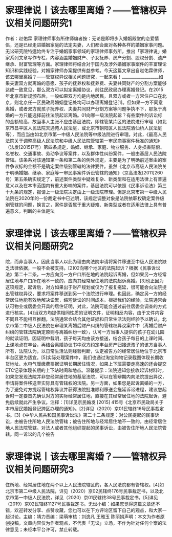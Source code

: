 # 家理律说丨该去哪里离婚？——管辖权异议相关问题研究1

作者：赵佑霖 家理律师事务所律师编者按：无论是即将步入婚姻殿堂的恋爱情侣，还是已经走进婚姻家庭的法定夫妻，人们都会面对各种各样的婚姻家事问题。无讼研究院特邀始终专注于婚姻家事领域的家理律师事务所，推出「家理律说」婚家系列文章写作专栏，内容涵盖婚姻财产、子女抚养、房产分割、股权分割、遗产继承、财富管理等方面。家理律师将结合对于国内及涉外婚姻家事案件的丰富理论知识和实践经验，对婚家律师办案提供有益参考。今天这篇文章出自赵佑霖律师，该去哪里离婚？——管辖权异议相关问题研究，一起来看！__________________如果夫妻双方就离婚的意愿、孩子的抚养权和抚养费、夫妻共同财产的分割方案能够达成一致意见，那么双方可以拟定离婚协议，前往民政局办理离婚登记。在2015年北京市新规颁布后，一般如果双方均是内地居民，且双方或者一方常住户口在北京，则北京任一区民政局婚姻登记处均可以办理离婚登记[1]。但如果一方不同意离婚，或者双方就孩子抚养权、夫妻共同财产分割方案等问题争执不下，那急于离婚的一方只能选择前往法院起诉离婚。01向哪一级法院起诉？有些案件的诉讼标的金额较高，故当事人主张不应由基层法院，即辖管某片区的法院进行审理（如北京市昌平区人民法院天通苑人民法庭，或北京市朝阳区人民法院酒仙桥人民法庭等），而应当由如北京市第一中级人民法院等中级法院进行审理。对此，《最高人民法院关于调整高级人民法院和中级人民法院管辖第一审民商事案件标准的通知》（法发[2015]7号）第四条规定，婚姻、继承、家庭、物业服务、人身损害赔偿、名誉权、交通事故、劳动争议等案件，以及群体性纠纷案件，一般由基层人民法院管辖。该条系对该通知第一条和第二条的例外规定，主要是为了明确前述案由的案件争议标的金额不是确定案件级别管辖的法律要件。虽然《北京市高级人民法院关于明确婚姻、继承、家庭等一审民事案件诉讼管辖的通知》（京高法发[2011]260号）第五条确实规定了，前述案件类型中疑难复杂、新类型和在适用法律上有普遍意义以及在本市范围内有重大影响的案件，基层法院可以依照《民事诉讼法》第三十九条的规定，报请上一级法院决定由上一级法院审理。但是北京市第一中级人民法院在2020年的一份裁定书中已述明，该规定调整对象是法院依职权确定案件级别管辖的问题，换言之，案件是否属于重大疑难、新类型或者在适用法律上具有普遍意义，判断的主体是法

# 家理律说丨该去哪里离婚？——管辖权异议相关问题研究2

院，而非当事人。因此当事人以此为理由向法院申请将案件移送至中级人民法院缺乏法律依据，一般不会被支持。[2]02向哪个地区的法院起诉？根据《民事诉讼法》第二十二条，一方应向另一方户口所在地的法院起诉离婚，但如果另一方经常居住地与户口所在地不一致的，应向其经常居住地的法院起诉离婚。[3]也正因为这项规定，起诉后，对方如果出于财产规划或仅为了报复拖延，很可能会向法院提出管辖权异议，要求将案件移送到另一个法院进行审理。也因此，确定另一方的经常居住地能有效地解决讼累，缩短诉讼的时间成本。根据我们的经验，法院通常会认可物业或居委会开具的居住证明，对此，法院可能会通过前往居委会调查的方式进行核实。[4]当双方均提供相同性质的证明文件，证明相反内容，由于文件内容不同且不能相互推翻，法院通常会结合其他证据和日常生活法则经验予以确认。北京市第二中级人民法院在审理某离婚后财产纠纷的管辖权异议案件中（离婚后财产纠纷的管辖法院确定原则与离婚纠纷一致），认可一方当事人提供的孩子在幼儿园的就读证明，因证明中载明，孩子每天均由该方接送，结合孩子每日的上课时间、上课地点在丰台，再结合离婚协议书中双方约定丰台房产归接送孩子的该方当事人所有，法院认为，以日常生活法则经验判断，认定被告方的经常居住地位于北京市丰台区更为适宜。[5]实际处理案件中，我们也通过淘宝购物记录截图体现长期收货地址、水电气暖缴费票据证明长期居住情况，如果上下班需要走高速的还会提交ETC记录体现长期的上下站时间和地点。温馨提示：法院通知您接收起诉材料时，如果您发现法院并非您经常居住地的基层法院，可以在答辩期内向法院提出异议，申请将案件移送至实际具有管辖权的法院。另一方面，如果您是起诉离婚的一方，为了避免对方提起管辖权异议并获得法院批准顺利移送会拖延诉讼进程，建议您起诉时一定要首先确认对方的实际经常居住地，直接在其经常居住地的法院起诉，避免后续就此产生争议。注释：[1]详见京民婚发 [2015] 415号《北京市民政局关于本市居民婚姻登记跨区办理的通知》。[2]详见（2020）京01民辖终16号民事裁定书。[3]《中华人民共和国民事诉讼法》第二十二条规定：对公民提起的民事诉讼，由被告住所地人民法院管辖；被告住所地与经常居住地不一致的，由经常居住地人民法院管辖。对法人或者其他组织提起的民事诉讼，由被告住所地人民法院管辖。同一诉讼的几个被告

# 家理律说丨该去哪里离婚？——管辖权异议相关问题研究3

住所地、经常居住地在两个以上人民法院辖区的，各人民法院都有管辖权。[4]如北京市第二中级人民法院，详见（2020）京02民辖终176号民事裁定书，以及北京市第一中级人民法院，详见（2020）京01民辖终38号民事裁定书。[5]详见（2019）京02民辖终1127号民事裁定书。无讼小编：如果您觉得这篇文章还不错，欢迎转发分享、点赞收藏，您也可以在下方评论区留下自己的观点，和大家一起讨论。主编：靖力责编：梁萌审核：刘逸凡 王雅玉 陈丽娟声明：本文为作者原创投稿，文章内容仅为作者观点，不代表「无讼」立场，不作为针对任何个案的法律意见；未经本平台许可，禁止转载。

